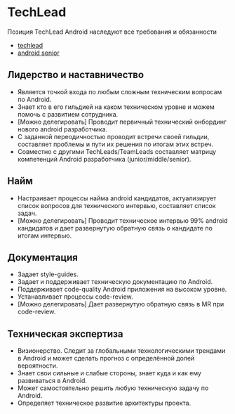 # TechLead

Позиция TechLead Android наследуют все требования и обязанности

* [techlead](../techlead.md)
* [android senior](senior.md)

## Лидерство и наставничество

* Является точкой входа по любым сложным техническим вопросам по Android.
* Знает кто в его гильдией на каком техническом уровне и можем помочь с развитием сотрудника.
* [Можно делегировать] Проводит первичный технический онбординг нового android разработчика.
* С заданной переодичностью проводит встречи своей гильдии, составляет проблемы и пути их решения по итогам этих встреч.
* Совместно с другими TechLeads/TeamLeads составляет матрицу компетенций Android разработчика (junior/middle/senior).

## Найм

* Настраивает процессы найма android кандидатов, актуализирует список вопросов для технического интервью, составляет список задач.
* [Можно делегировать] Проводит техническое интервью 99% android кандидатов и дает развернутую обратную связь о кандидате по итогам интервью.

## Документация

* Задает style-guides.
* Задает и поддерживает техническую документацию по Android.
* Поддерживает code-quality Android приложения на высоком уровне.
* Устанавливает процессы code-review.
* [Можно делегировать] Дает развернутую обратную связь в MR при code-review.

## Техническая экспертиза

* Визионерство. Следит за глобальными технологическими трендами в Android и может сделать прогноз с определённой долей вероятности.
* Знает свои сильные и слабые стороны, знает куда и как ему развиваться в Android.
* Может самостоятельно решить любую техническую задачу по Android.
* Определяет техническое развитие архитектуры проекта.
